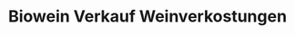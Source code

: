---
title: "Biowein Verkauf Weinverkostungen"
url: /freyburg-unstrut/biowein-verkauf-weinverkostungen/
shop: Spirituosen
---